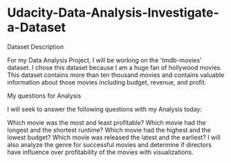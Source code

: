 # Udacity-Data-Analysis-Investigate-a-Dataset

Dataset Description

For my Data Analysis Project, I will be working on the 'tmdb-movies' dataset. I chose this dataset because I am a huge fan of hollywood movies. This dataset contains more than ten thousand movies and contains valuable information about those movies including budget, revenue, and profit.

My questions for Analysis

I will seek to answer the following questions with my Analysis today:

Which movie was the most and least profitable?
Which movie had the longest and the shortest runtime?
Which movie had the highest and the lowest budget?
Which movie was released the latest and the earliest?
I will also analyze the genre for successful movies and determine if directors have influence over profitability of the movies with visualizations.